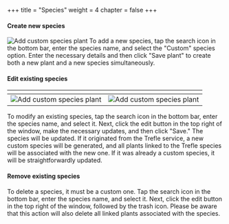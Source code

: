 +++
title = "Species"
weight = 4
chapter = false
+++

#### Create new species
![Add custom species plant](/images/add-custom-species.png?height=80vh)
To add a new species, tap the search icon in the bottom bar, enter the species name, and select the "Custom" species option. Enter the necessary details and then click "Save plant" to create both a new plant and a new species simultaneously.


#### Edit existing species
| <!-- -->    | <!-- -->    |
|-------------|-------------|
| ![Add custom species plant](/images/modify-custom-species.png?height=80vh) | ![Add custom species plant](/images/search-with-modified.png?height=80vh) |

To modify an existing species, tap the search icon in the bottom bar, enter the species name, and select it. Next, click the edit button in the top right of the window, make the necessary updates, and then click "Save." The species will be updated. If it originated from the Trefle service, a new custom species will be generated, and all plants linked to the Trefle species will be associated with the new one. If it was already a custom species, it will be straightforwardly updated.

#### Remove existing species
To delete a species, it must be a custom one. Tap the search icon in the bottom bar, enter the species name, and select it. Next, click the edit button in the top right of the window, followed by the trash icon. Please be aware that this action will also delete all linked plants associated with the species.